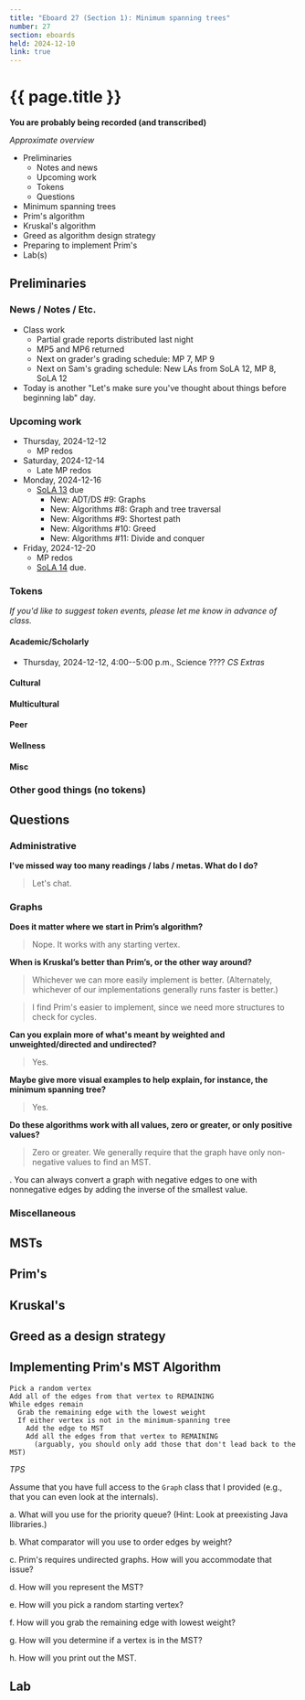 ```yaml
---
title: "Eboard 27 (Section 1): Minimum spanning trees"
number: 27
section: eboards
held: 2024-12-10
link: true
---
```

# {{ page.title }}

**You are probably being recorded (and transcribed)**  

_Approximate overview_

* Preliminaries
    * Notes and news
    * Upcoming work
    * Tokens
    * Questions
* Minimum spanning trees
* Prim's algorithm
* Kruskal's algorithm
* Greed as algorithm design strategy
* Preparing to implement Prim's
* Lab(s)

Preliminaries
-------------

### News / Notes / Etc.

* Class work
    * Partial grade reports distributed last night
    * MP5 and MP6 returned
    * Next on grader's grading schedule: MP 7, MP 9
    * Next on Sam's grading schedule: New LAs from SoLA 12, MP 8, SoLA 12
* Today is another "Let's make sure you've thought about things before
  beginning lab" day.

### Upcoming work

* Thursday, 2024-12-12
    * MP redos
* Saturday, 2024-12-14
    * Late MP redos
* Monday, 2024-12-16
    * [SoLA 13](../los/sola13) due
        * New: ADT/DS #9: Graphs
        * New: Algorithms #8: Graph and tree traversal
        * New: Algorithms #9: Shortest path
        * New: Algorithms #10: Greed
        * New: Algorithms #11: Divide and conquer
* Friday, 2024-12-20
    * MP redos
    * [SoLA 14](../los/sola14) due.

### Tokens

_If you'd like to suggest token events, please let me know in advance of 
class._

#### Academic/Scholarly

* Thursday, 2024-12-12, 4:00--5:00 p.m., Science ????
  _CS Extras_

#### Cultural

#### Multicultural

#### Peer

#### Wellness

#### Misc

### Other good things (no tokens)

Questions
---------

### Administrative

**I've missed way too many readings / labs / metas. What do I do?**

> Let's chat.

### Graphs

**Does it matter where we start in Prim’s algorithm?**

> Nope. It works with any starting vertex.

**When is Kruskal’s better than Prim’s, or the other way around?**

> Whichever we can more easily implement is better.  (Alternately, 
  whichever of our implementations generally runs faster is better.)

> I find Prim's easier to implement, since we need more structures
  to check for cycles.

**Can you explain more of what's meant by weighted and unweighted/directed
and undirected?**

> Yes.

**Maybe give more visual examples to help explain, for instance, the
minimum spanning tree?**

> Yes.

**Do these algorithms work with all values, zero or greater, or only positive values?**

> Zero or greater. We generally require that the graph have only non-negative 
  values to find an MST.

. You can always convert a graph with negative edges to one with nonnegative
  edges by adding the inverse of the smallest value.

### Miscellaneous

MSTs
----

Prim's
------

Kruskal's
---------

Greed as a design strategy
--------------------------

Implementing Prim's MST Algorithm
---------------------------------

```text
Pick a random vertex
Add all of the edges from that vertex to REMAINING
While edges remain
  Grab the remaining edge with the lowest weight
  If either vertex is not in the minimum-spanning tree
    Add the edge to MST
    Add all the edges from that vertex to REMAINING
      (arguably, you should only add those that don't lead back to the MST)
```

_TPS_

Assume that you have full access to the `Graph` class that I provided (e.g., that you can even look at the internals).

a. What will you use for the priority queue? (Hint: Look at preexisting
Java llibraries.)

b. What comparator will you use to order edges by weight?

c. Prim's requires undirected graphs. How will you accommodate that issue?

d. How will you represent the MST?

e. How will you pick a random starting vertex?

f. How will you grab the remaining edge with lowest weight?

g. How will you determine if a vertex is in the MST?

h. How will you print out the MST.

Lab
---
